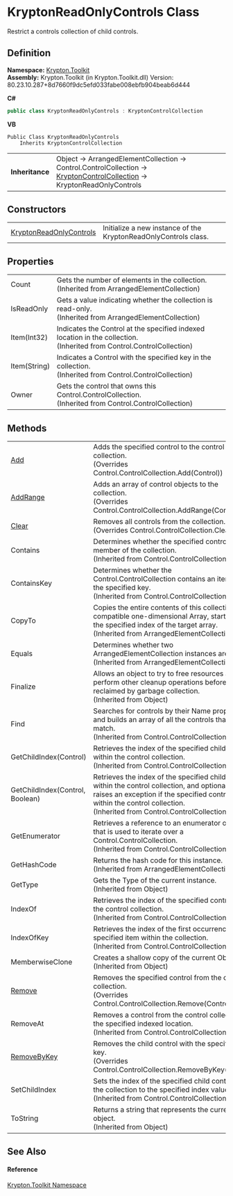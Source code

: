 # KryptonReadOnlyControls Class


Restrict a controls collection of child controls.



## Definition
**Namespace:** <a href="79d2eac2-21f4-54ff-7552-b20c33c30600.md">Krypton.Toolkit</a>  
**Assembly:** Krypton.Toolkit (in Krypton.Toolkit.dll) Version: 80.23.10.287+8d7660f9dc5efd033fabe008ebfb904beab6d444

**C#**
``` C#
public class KryptonReadOnlyControls : KryptonControlCollection
```
**VB**
``` VB
Public Class KryptonReadOnlyControls
	Inherits KryptonControlCollection
```

<table><tr><td><strong>Inheritance</strong></td><td>Object  →  ArrangedElementCollection  →  Control.ControlCollection  →  <a href="fb2e5ffe-1a11-fd28-e6d2-c706cc0cdf14.md">KryptonControlCollection</a>  →  KryptonReadOnlyControls</td></tr>
</table>



## Constructors
<table>
<tr>
<td><a href="2e7d0ff0-1046-a48f-b126-081435fb4e5d.md">KryptonReadOnlyControls</a></td>
<td>Initialize a new instance of the KryptonReadOnlyControls class.</td></tr>
</table>

## Properties
<table>
<tr>
<td>Count</td>
<td>Gets the number of elements in the collection.<br />(Inherited from ArrangedElementCollection)</td></tr>
<tr>
<td>IsReadOnly</td>
<td>Gets a value indicating whether the collection is read-only.<br />(Inherited from ArrangedElementCollection)</td></tr>
<tr>
<td>Item(Int32)</td>
<td>Indicates the Control at the specified indexed location in the collection.<br />(Inherited from Control.ControlCollection)</td></tr>
<tr>
<td>Item(String)</td>
<td>Indicates a Control with the specified key in the collection.<br />(Inherited from Control.ControlCollection)</td></tr>
<tr>
<td>Owner</td>
<td>Gets the control that owns this Control.ControlCollection.<br />(Inherited from Control.ControlCollection)</td></tr>
</table>

## Methods
<table>
<tr>
<td><a href="1b9eda0c-6b0d-9a62-5345-0eeab885b72a.md">Add</a></td>
<td>Adds the specified control to the control collection.<br />(Overrides Control.ControlCollection.Add(Control))</td></tr>
<tr>
<td><a href="838e23ab-a5ba-04d7-c4ff-baae648d1b6d.md">AddRange</a></td>
<td>Adds an array of control objects to the collection.<br />(Overrides Control.ControlCollection.AddRange(Control[]))</td></tr>
<tr>
<td><a href="693a4628-0e4d-7c23-0fbf-f9dd2fc63362.md">Clear</a></td>
<td>Removes all controls from the collection.<br />(Overrides Control.ControlCollection.Clear())</td></tr>
<tr>
<td>Contains</td>
<td>Determines whether the specified control is a member of the collection.<br />(Inherited from Control.ControlCollection)</td></tr>
<tr>
<td>ContainsKey</td>
<td>Determines whether the Control.ControlCollection contains an item with the specified key.<br />(Inherited from Control.ControlCollection)</td></tr>
<tr>
<td>CopyTo</td>
<td>Copies the entire contents of this collection to a compatible one-dimensional Array, starting at the specified index of the target array.<br />(Inherited from ArrangedElementCollection)</td></tr>
<tr>
<td>Equals</td>
<td>Determines whether two ArrangedElementCollection instances are equal.<br />(Inherited from ArrangedElementCollection)</td></tr>
<tr>
<td>Finalize</td>
<td>Allows an object to try to free resources and perform other cleanup operations before it is reclaimed by garbage collection.<br />(Inherited from Object)</td></tr>
<tr>
<td>Find</td>
<td>Searches for controls by their Name property and builds an array of all the controls that match.<br />(Inherited from Control.ControlCollection)</td></tr>
<tr>
<td>GetChildIndex(Control)</td>
<td>Retrieves the index of the specified child control within the control collection.<br />(Inherited from Control.ControlCollection)</td></tr>
<tr>
<td>GetChildIndex(Control, Boolean)</td>
<td>Retrieves the index of the specified child control within the control collection, and optionally raises an exception if the specified control is not within the control collection.<br />(Inherited from Control.ControlCollection)</td></tr>
<tr>
<td>GetEnumerator</td>
<td>Retrieves a reference to an enumerator object that is used to iterate over a Control.ControlCollection.<br />(Inherited from Control.ControlCollection)</td></tr>
<tr>
<td>GetHashCode</td>
<td>Returns the hash code for this instance.<br />(Inherited from ArrangedElementCollection)</td></tr>
<tr>
<td>GetType</td>
<td>Gets the Type of the current instance.<br />(Inherited from Object)</td></tr>
<tr>
<td>IndexOf</td>
<td>Retrieves the index of the specified control in the control collection.<br />(Inherited from Control.ControlCollection)</td></tr>
<tr>
<td>IndexOfKey</td>
<td>Retrieves the index of the first occurrence of the specified item within the collection.<br />(Inherited from Control.ControlCollection)</td></tr>
<tr>
<td>MemberwiseClone</td>
<td>Creates a shallow copy of the current Object.<br />(Inherited from Object)</td></tr>
<tr>
<td><a href="7898c157-6be6-ba40-9158-4e82ace742ca.md">Remove</a></td>
<td>Removes the specified control from the control collection.<br />(Overrides Control.ControlCollection.Remove(Control))</td></tr>
<tr>
<td>RemoveAt</td>
<td>Removes a control from the control collection at the specified indexed location.<br />(Inherited from Control.ControlCollection)</td></tr>
<tr>
<td><a href="ec1e2d22-c20d-c9b8-31d1-d88bd0880570.md">RemoveByKey</a></td>
<td>Removes the child control with the specified key.<br />(Overrides Control.ControlCollection.RemoveByKey(String))</td></tr>
<tr>
<td>SetChildIndex</td>
<td>Sets the index of the specified child control in the collection to the specified index value.<br />(Inherited from Control.ControlCollection)</td></tr>
<tr>
<td>ToString</td>
<td>Returns a string that represents the current object.<br />(Inherited from Object)</td></tr>
</table>

## See Also


#### Reference
<a href="79d2eac2-21f4-54ff-7552-b20c33c30600.md">Krypton.Toolkit Namespace</a>  
